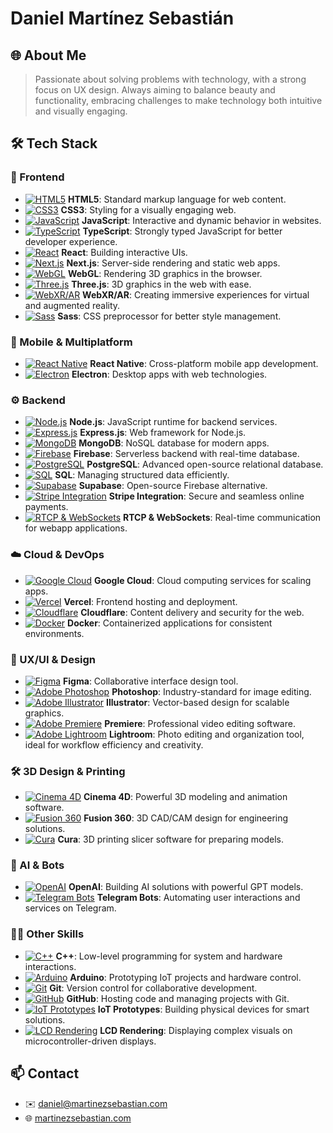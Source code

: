 # Daniel Martínez Sebastián

## 🌐 About Me
> Passionate about solving problems with technology, with a strong focus on UX design. Always aiming to balance beauty and functionality, embracing challenges to make technology both intuitive and visually engaging.

## 🛠️ Tech Stack

### 🌟 Frontend
- [![HTML5](https://img.shields.io/badge/HTML5-E34F26?logo=html5&logoColor=white)](https://developer.mozilla.org/en-US/docs/Web/HTML) **HTML5**: Standard markup language for web content.
- [![CSS3](https://img.shields.io/badge/CSS3-1572B6?logo=css3&logoColor=white)](https://developer.mozilla.org/en-US/docs/Web/CSS) **CSS3**: Styling for a visually engaging web.
- [![JavaScript](https://img.shields.io/badge/JavaScript-F7DF1E?logo=javascript&logoColor=black)](https://developer.mozilla.org/en-US/docs/Web/JavaScript) **JavaScript**: Interactive and dynamic behavior in websites.
- [![TypeScript](https://img.shields.io/badge/TypeScript-3178C6?logo=typescript&logoColor=white)](https://www.typescriptlang.org/) **TypeScript**: Strongly typed JavaScript for better developer experience.
- [![React](https://img.shields.io/badge/React-61DAFB?logo=react&logoColor=white)](https://reactjs.org/) **React**: Building interactive UIs.
- [![Next.js](https://img.shields.io/badge/Next.js-000000?logo=next.js&logoColor=white)](https://nextjs.org/) **Next.js**: Server-side rendering and static web apps.
- [![WebGL](https://img.shields.io/badge/WebGL-990000?logo=webgl&logoColor=white)](https://www.khronos.org/webgl/) **WebGL**: Rendering 3D graphics in the browser.
- [![Three.js](https://img.shields.io/badge/Three.js-000000?logo=three.js&logoColor=white)](https://threejs.org/) **Three.js**: 3D graphics in the web with ease.
- [![WebXR/AR](https://img.shields.io/badge/WebXR/AR-FFD700?logoColor=white)](https://www.w3.org/TR/webxr/) **WebXR/AR**: Creating immersive experiences for virtual and augmented reality.
- [![Sass](https://img.shields.io/badge/Sass-CC6699?logo=sass&logoColor=white)](https://sass-lang.com/) **Sass**: CSS preprocessor for better style management.

### 📱 Mobile & Multiplatform
- [![React Native](https://img.shields.io/badge/React_Native-61DAFB?logo=react&logoColor=white)](https://reactnative.dev/) **React Native**: Cross-platform mobile app development.
- [![Electron](https://img.shields.io/badge/Electron-47848F?logo=electron&logoColor=white)](https://www.electronjs.org/) **Electron**: Desktop apps with web technologies.

### ⚙️ Backend
- [![Node.js](https://img.shields.io/badge/Node.js-339933?logo=node.js&logoColor=white)](https://nodejs.org/) **Node.js**: JavaScript runtime for backend services.
- [![Express.js](https://img.shields.io/badge/Express.js-404D59?logo=express&logoColor=white)](https://expressjs.com/) **Express.js**: Web framework for Node.js.
- [![MongoDB](https://img.shields.io/badge/MongoDB-4EA94B?logo=mongodb&logoColor=white)](https://www.mongodb.com/) **MongoDB**: NoSQL database for modern apps.
- [![Firebase](https://img.shields.io/badge/Firebase-FFCA28?logo=firebase&logoColor=white)](https://firebase.google.com/) **Firebase**: Serverless backend with real-time database.
- [![PostgreSQL](https://img.shields.io/badge/PostgreSQL-336791?logo=postgresql&logoColor=white)](https://www.postgresql.org/) **PostgreSQL**: Advanced open-source relational database.
- [![SQL](https://img.shields.io/badge/SQL-4479A1?logo=sql&logoColor=white)](https://www.w3schools.com/sql/) **SQL**: Managing structured data efficiently.
- [![Supabase](https://img.shields.io/badge/Supabase-3ECF8E?logo=supabase&logoColor=white)](https://supabase.io/) **Supabase**: Open-source Firebase alternative.
- [![Stripe Integration](https://img.shields.io/badge/Stripe_Integration-008080?logoColor=white)](https://stripe.com/) **Stripe Integration**: Secure and seamless online payments.
- [![RTCP & WebSockets](https://img.shields.io/badge/RTCP_&_WebSockets-6A5ACD?logoColor=white)](https://developer.mozilla.org/en-US/docs/Web/API/WebSockets_API) **RTCP & WebSockets**: Real-time communication for webapp applications.

### ☁️ Cloud & DevOps
- [![Google Cloud](https://img.shields.io/badge/Google_Cloud-4285F4?logo=google-cloud&logoColor=white)](https://cloud.google.com/) **Google Cloud**: Cloud computing services for scaling apps.
- [![Vercel](https://img.shields.io/badge/Vercel-000000?logo=vercel&logoColor=white)](https://vercel.com/) **Vercel**: Frontend hosting and deployment.
- [![Cloudflare](https://img.shields.io/badge/Cloudflare-F38020?logo=cloudflare&logoColor=white)](https://www.cloudflare.com/) **Cloudflare**: Content delivery and security for the web.
- [![Docker](https://img.shields.io/badge/Docker-2496ED?logo=docker&logoColor=white)](https://www.docker.com/) **Docker**: Containerized applications for consistent environments.

### 🎨 UX/UI & Design
- [![Figma](https://img.shields.io/badge/Figma-F24E1E?logo=figma&logoColor=white)](https://www.figma.com/) **Figma**: Collaborative interface design tool.
- [![Adobe Photoshop](https://img.shields.io/badge/Adobe_Photoshop-31A8FF?logo=adobe-photoshop&logoColor=white)](https://www.adobe.com/products/photoshop.html) **Photoshop**: Industry-standard for image editing.
- [![Adobe Illustrator](https://img.shields.io/badge/Adobe_Illustrator-FF9A00?logo=adobe-illustrator&logoColor=white)](https://www.adobe.com/products/illustrator.html) **Illustrator**: Vector-based design for scalable graphics.
- [![Adobe Premiere](https://img.shields.io/badge/Adobe_Premiere-9999FF?logo=adobe-premiere-pro&logoColor=white)](https://www.adobe.com/products/premiere.html) **Premiere**: Professional video editing software.
- [![Adobe Lightroom](https://img.shields.io/badge/Adobe_Lightroom-31A8FF?logo=adobe-lightroom&logoColor=white)](https://www.adobe.com/products/photoshop-lightroom.html) **Lightroom**: Photo editing and organization tool, ideal for workflow efficiency and creativity.

### 🛠️ 3D Design & Printing
- [![Cinema 4D](https://img.shields.io/badge/Cinema_4D-011A6A?logo=cinema-4d&logoColor=white)](https://www.maxon.net/en/cinema-4d) **Cinema 4D**: Powerful 3D modeling and animation software.
- [![Fusion 360](https://img.shields.io/badge/Fusion_360-007FFF?logo=autodesk&logoColor=white)](https://www.autodesk.com/products/fusion-360/) **Fusion 360**: 3D CAD/CAM design for engineering solutions.
- [![Cura](https://img.shields.io/badge/Cura-FF7E00?logo=ultimaker&logoColor=white)](https://ultimaker.com/software/ultimaker-cura) **Cura**: 3D printing slicer software for preparing models.

### 🤖 AI & Bots
- [![OpenAI](https://img.shields.io/badge/OpenAI-412991?logo=openai&logoColor=white)](https://openai.com/) **OpenAI**: Building AI solutions with powerful GPT models.
- [![Telegram Bots](https://img.shields.io/badge/Telegram_Bots-0088CC?logo=telegram&logoColor=white)](https://core.telegram.org/bots) **Telegram Bots**: Automating user interactions and services on Telegram.

### 👨‍💻 Other Skills
- [![C++](https://img.shields.io/badge/C++-00599C?logo=cplusplus&logoColor=white)](https://isocpp.org/) **C++**: Low-level programming for system and hardware interactions.
- [![Arduino](https://img.shields.io/badge/Arduino-00979D?logo=arduino&logoColor=white)](https://www.arduino.cc/) **Arduino**: Prototyping IoT projects and hardware control.
- [![Git](https://img.shields.io/badge/Git-F05032?logo=git&logoColor=white)](https://git-scm.com/) **Git**: Version control for collaborative development.
- [![GitHub](https://img.shields.io/badge/GitHub-181717?logo=github&logoColor=white)](https://github.com/) **GitHub**: Hosting code and managing projects with Git.
- [![IoT Prototypes](https://img.shields.io/badge/IoT_Prototypes-00BFFF?logoColor=white)](https://www.postscapes.com/internet-of-things-examples/) **IoT Prototypes**: Building physical devices for smart solutions.
- [![LCD Rendering](https://img.shields.io/badge/LCD_Rendering-4682B4?logoColor=white)](https://en.wikipedia.org/wiki/Dot-matrix_display) **LCD Rendering**: Displaying complex visuals on microcontroller-driven displays.

## 📫 Contact
- ✉️ [daniel@martinezsebastian.com](mailto:daniel@martinezsebastian.com)
- 🌐 [martinezsebastian.com](https://martinezsebastian.com)
